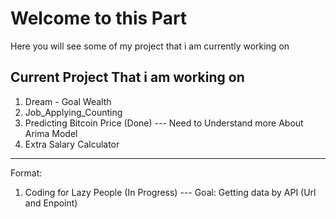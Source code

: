 # Welcome to this Part

Here you will see some of my project that i am currently working on




Current Project That i am working on
--------------------------------------------------------------------
1. Dream - Goal Wealth
2. Job_Applying_Counting
3. Predicting Bitcoin Price (Done) --- Need to Understand more About Arima Model
4. Extra Salary Calculator

-------------------------------------------------------------------
Format: 
1. Coding for Lazy People (In Progress) --- Goal: Getting data by API (Url and Enpoint) 
